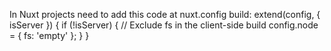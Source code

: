 In Nuxt projects need to add this code at nuxt.config build:
  extend(config, { isServer }) {
    if (!isServer) {
      // Exclude fs in the client-side build
      config.node = {
        fs: 'empty'
      };
    }
  }
